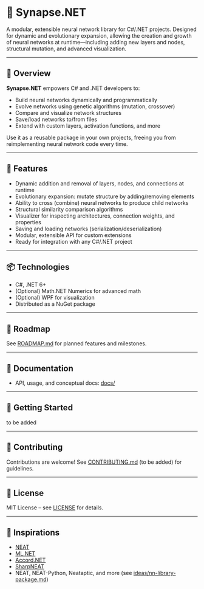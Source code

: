 ﻿# 🧪 Synapse.NET

A modular, extensible neural network library for C#/.NET projects. Designed for dynamic and evolutionary expansion, allowing the creation and growth of neural networks at runtime—including adding new layers and nodes, structural mutation, and advanced visualization.

---

## 🚀 Overview

**Synapse.NET** empowers C# and .NET developers to:
- Build neural networks dynamically and programmatically
- Evolve networks using genetic algorithms (mutation, crossover)
- Compare and visualize network structures
- Save/load networks to/from files
- Extend with custom layers, activation functions, and more

Use it as a reusable package in your own projects, freeing you from reimplementing neural network code every time.

---

## 🔧 Features

- Dynamic addition and removal of layers, nodes, and connections at runtime
- Evolutionary expansion: mutate structure by adding/removing elements
- Ability to cross (combine) neural networks to produce child networks
- Structural similarity comparison algorithms
- Visualizer for inspecting architectures, connection weights, and properties
- Saving and loading networks (serialization/deserialization)
- Modular, extensible API for custom extensions
- Ready for integration with any C#/.NET project

---

## 📦 Technologies

- C#, .NET 6+
- (Optional) Math.NET Numerics for advanced math
- (Optional) WPF for visualization
- Distributed as a NuGet package

---

## 📄 Roadmap

See [ROADMAP.md](ROADMAP.md) for planned features and milestones.

---

## 📘 Documentation

- API, usage, and conceptual docs: [docs/](docs/)

---

## 🏁 Getting Started
to be added

---

## 🤝 Contributing

Contributions are welcome! See [CONTRIBUTING.md](docs/CONTRIBUTING.md) (to be added) for guidelines.

---

## 📜 License

MIT License – see [LICENSE](LICENSE) for details.

---

## 🙏 Inspirations
- [NEAT](https://nn.cs.utexas.edu/?stanley:ec02)
- [ML.NET](https://dotnet.microsoft.com/en-us/apps/machinelearning-ai/ml-dotnet)
- [Accord.NET](https://github.com/accord-net/framework)
- [SharpNEAT](https://github.com/colgreen/sharpneat)
- NEAT, NEAT-Python, Neataptic, and more (see [ideas/nn-library-package.md](https://github.com/Zediwan/Project-Hub/blob/main/ideas/nn-library-package.md))
